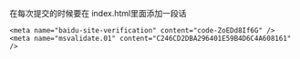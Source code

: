 在每次提交的时候要在 index.html里面添加一段话

```
<meta name="baidu-site-verification" content="code-ZoEDd8If6G" />
<meta name="msvalidate.01" content="C246CD2DBA296401E59B4D6C4A608161" />
```